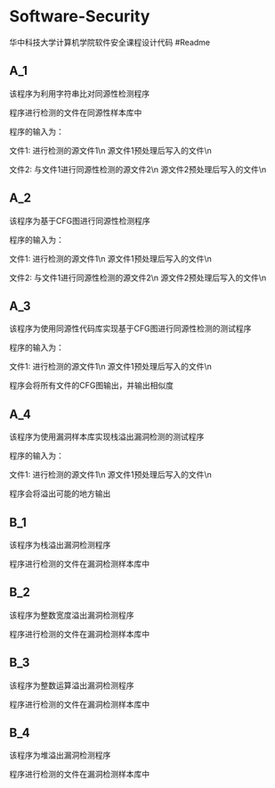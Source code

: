 # Software-Security
华中科技大学计算机学院软件安全课程设计代码
#Readme

## A_1
该程序为利用字符串比对同源性检测程序

程序进行检测的文件在同源性样本库中

程序的输入为：

文件1: 进行检测的源文件1\n 源文件1预处理后写入的文件\n

文件2: 与文件1进行同源性检测的源文件2\n 源文件2预处理后写入的文件\n

## A_2
该程序为基于CFG图进行同源性检测程序

程序的输入为：

文件1: 进行检测的源文件1\n 源文件1预处理后写入的文件\n

文件2: 与文件1进行同源性检测的源文件2\n 源文件2预处理后写入的文件\n

## A_3
该程序为使用同源性代码库实现基于CFG图进行同源性检测的测试程序

程序的输入为：

文件1: 进行检测的源文件1\n 源文件1预处理后写入的文件\n

程序会将所有文件的CFG图输出，并输出相似度

## A_4
该程序为使用漏洞样本库实现栈溢出漏洞检测的测试程序

程序的输入为：

文件1: 进行检测的源文件1\n 源文件1预处理后写入的文件\n

程序会将溢出可能的地方输出


## B_1
该程序为栈溢出漏洞检测程序

程序进行检测的文件在漏洞检测样本库中

## B_2
该程序为整数宽度溢出漏洞检测程序

程序进行检测的文件在漏洞检测样本库中

## B_3
该程序为整数运算溢出漏洞检测程序

程序进行检测的文件在漏洞检测样本库中

## B_4
该程序为堆溢出漏洞检测程序

程序进行检测的文件在漏洞检测样本库中
